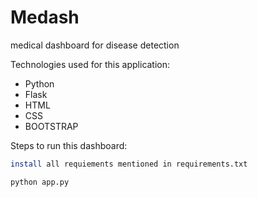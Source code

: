 # Medash
medical dashboard for disease detection

Technologies used for this application:
- Python
- Flask
- HTML
- CSS
- BOOTSTRAP


Steps to run this dashboard:

```bash
install all requiements mentioned in requirements.txt
```

``` bash
python app.py
```

